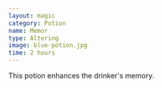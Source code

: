 ```yaml
---
layout: magic
category: Potion
name: Memor
type: Altering
image: blue-potion.jpg
time: 2 hours
---
```



This potion enhances the drinker's memory.